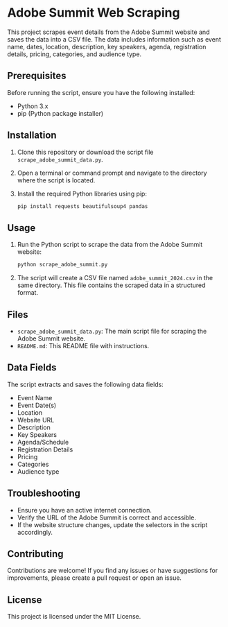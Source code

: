 # Adobe Summit Web Scraping

This project scrapes event details from the Adobe Summit website and saves the data into a CSV file. The data includes information such as event name, dates, location, description, key speakers, agenda, registration details, pricing, categories, and audience type.

## Prerequisites

Before running the script, ensure you have the following installed:

- Python 3.x
- pip (Python package installer)

## Installation

1. Clone this repository or download the script file `scrape_adobe_summit_data.py`.

2. Open a terminal or command prompt and navigate to the directory where the script is located.

3. Install the required Python libraries using pip:

    ```bash
    pip install requests beautifulsoup4 pandas
    ```

## Usage

1. Run the Python script to scrape the data from the Adobe Summit website:

    ```bash
    python scrape_adobe_summit.py
    ```

2. The script will create a CSV file named `adobe_summit_2024.csv` in the same directory. This file contains the scraped data in a structured format.

## Files

- `scrape_adobe_summit_data.py`: The main script file for scraping the Adobe Summit website.
- `README.md`: This README file with instructions.

## Data Fields

The script extracts and saves the following data fields:

- Event Name
- Event Date(s)
- Location
- Website URL
- Description
- Key Speakers
- Agenda/Schedule
- Registration Details
- Pricing
- Categories
- Audience type

## Troubleshooting

- Ensure you have an active internet connection.
- Verify the URL of the Adobe Summit is correct and accessible.
- If the website structure changes, update the selectors in the script accordingly.

## Contributing

Contributions are welcome! If you find any issues or have suggestions for improvements, please create a pull request or open an issue.

## License

This project is licensed under the MIT License.
